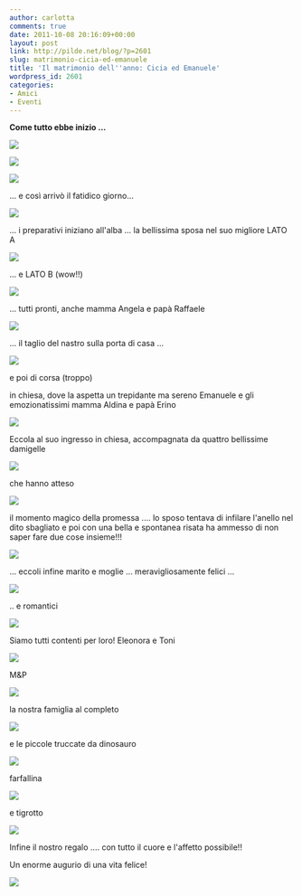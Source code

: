 ```yaml
---
author: carlotta
comments: true
date: 2011-10-08 20:16:09+00:00
layout: post
link: http://pilde.net/blog/?p=2601
slug: matrimonio-cicia-ed-emanuele
title: 'Il matrimonio dell''anno: Cicia ed Emanuele'
wordpress_id: 2601
categories:
- Amici
- Eventi
---
```


**Come tutto ebbe inizio ...**

![]({{baseurl}}/uploads/2011/10/poesia1.png)




![]({{baseurl}}/uploads/2011/10/poesia2.png)




![]({{baseurl}}/uploads/2011/10/poesia3.png)




... e così arrivò il fatidico giorno...

![]({{baseurl}}/uploads/2011/10/copertina.png)




... i preparativi iniziano all'alba ... la bellissima sposa nel suo migliore LATO A

![]({{baseurl}}/uploads/2011/10/aside.jpg)




... e LATO B (wow!!)




![]({{baseurl}}/uploads/2011/10/bside.jpg)




... tutti pronti, anche mamma Angela e papà Raffaele

![]({{baseurl}}/uploads/2011/10/casa1.jpg)




... il taglio del nastro sulla porta di casa ...

![]({{baseurl}}/uploads/2011/10/nastro.jpg)




e poi di corsa (troppo)


 in chiesa, dove la aspetta un trepidante ma sereno Emanuele e gli emozionatissimi mamma Aldina e papà Erino

![]({{baseurl}}/uploads/2011/10/sposo.jpg)




Eccola al suo ingresso in chiesa, accompagnata da quattro bellissime damigelle

![]({{baseurl}}/uploads/2011/10/damigelle.jpg)




che hanno atteso

![]({{baseurl}}/uploads/2011/10/panca.jpg)




il momento magico della promessa .... lo sposo tentava di infilare l'anello nel dito sbagliato e poi con una bella e spontanea risata ha ammesso di non saper fare due cose insieme!!!

![]({{baseurl}}/uploads/2011/10/matrimonio1.jpg)




... eccoli infine marito e moglie ... meravigliosamente felici ...

![]({{baseurl}}/uploads/2011/10/pranzo_sposi.jpg)




.. e romantici

![]({{baseurl}}/uploads/2011/10/fontana2.jpg)




Siamo tutti contenti per loro! Eleonora e Toni

![]({{baseurl}}/uploads/2011/10/toni_ele.jpg)




M&P

![]({{baseurl}}/uploads/2011/10/mp.jpg)




la nostra famiglia al completo

![]({{baseurl}}/uploads/2011/10/family.jpg)




e le piccole truccate da dinosauro

![]({{baseurl}}/uploads/2011/10/dinosauro.jpg)




farfallina

![]({{baseurl}}/uploads/2011/10/cate_disegno.jpg)




e tigrotto

![]({{baseurl}}/uploads/2011/10/mati_disegno.jpg)




Infine il nostro regalo .... con tutto il cuore e l'affetto possibile!!



Un enorme augurio di una vita felice!

![]({{baseurl}}/uploads/2011/10/mati.jpg)



